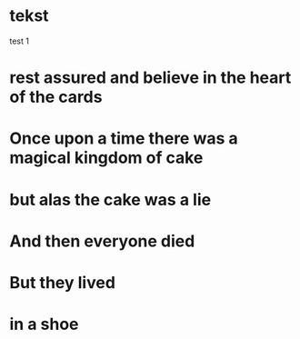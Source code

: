 # tekst
test 1
# rest assured and believe in the heart of the cards
# Once upon a time there was a magical kingdom of cake
# but alas the cake was a lie
# And then everyone died
# But they lived
# in a shoe
